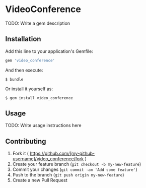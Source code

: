 # VideoConference

TODO: Write a gem description

## Installation

Add this line to your application's Gemfile:

```ruby
gem 'video_conference'
```

And then execute:

    $ bundle

Or install it yourself as:

    $ gem install video_conference

## Usage

TODO: Write usage instructions here

## Contributing

1. Fork it ( https://github.com/[my-github-username]/video_conference/fork )
2. Create your feature branch (`git checkout -b my-new-feature`)
3. Commit your changes (`git commit -am 'Add some feature'`)
4. Push to the branch (`git push origin my-new-feature`)
5. Create a new Pull Request
